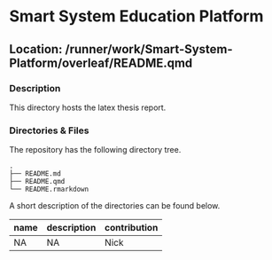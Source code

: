 

# Smart System Education Platform

## Location: /runner/work/Smart-System-Platform/overleaf/README.qmd

### Description

This directory hosts the latex thesis report.

### Directories & Files

The repository has the following directory tree.

    .
    ├── README.md
    ├── README.qmd
    └── README.rmarkdown

A short description of the directories can be found below.

| name | description | contribution |
|------|-------------|--------------|
| NA   | NA          | Nick         |
